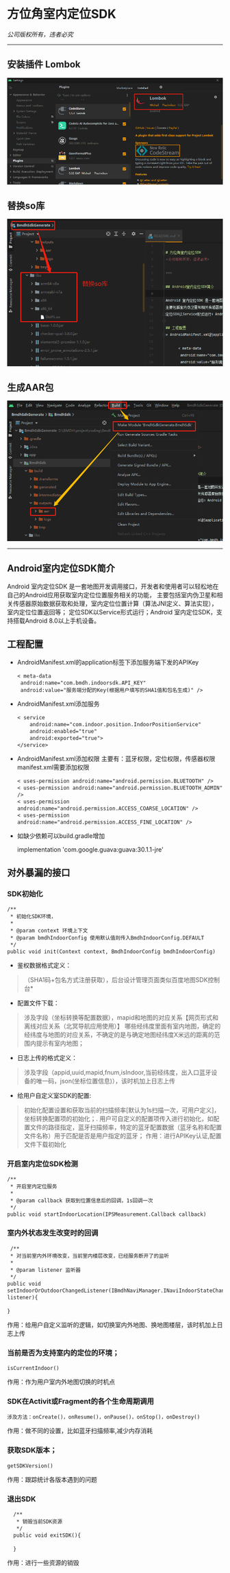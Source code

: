 
# 方位角室内定位SDK
*公司版权所有，违者必究*

***
## 安装插件 Lombok
![img_2.png](img_2.png)
## 替换so库
![img.png](img.png)
## 生成AAR包
![img_1.png](img_1.png)
***
## Android室内定位SDK简介

Android 室内定位SDK 是一套地图开发调用接口，开发者和使用者可以轻松地在自己的Android应用获取室内定位位置服务相关的功能，
主要包括室内伪卫星和相关传感器原始数据获取和处理，室内定位位置计算（算法JNI定义、算法实现），室内定位位置返回等；
定位SDK以Service形式运行；Android 室内定位SDK，支持搭载Android 8.0以上手机设备。
  
## 工程配置
* AndroidManifest.xml的application标签下添加服务端下发的APIKey

      < meta-data
       android:name="com.bmdh.indoorsdk.API_KEY"
       android:value="服务端分配的Key(根据用户填写的SHA1值和包名生成)" />
       
* AndroidManifest.xml添加服务

      < service
          android:name="com.indoor.position.IndoorPositionService"
          android:enabled="true"
          android:exported="true">
      </service>
    
* AndroidManifest.xml添加权限
主要有：蓝牙权限，定位权限，传感器权限
manifest.xml需要添加权限

      < uses-permission android:name="android.permission.BLUETOOTH" />
      < uses-permission android:name="android.permission.BLUETOOTH_ADMIN" />
      < uses-permission android:name="android.permission.ACCESS_COARSE_LOCATION" />
      < uses-permission android:name="android.permission.ACCESS_FINE_LOCATION" />

* 如缺少依赖可以build.gradle增加

    implementation 'com.google.guava:guava:30.1.1-jre'

## 对外暴漏的接口
### SDK初始化
    /**
     * 初始化SDK环境，
     *
     * @param context 环境上下文
     * @param bmdhIndoorConfig 使用默认值则传入BmdhIndoorConfig.DEFAULT
     */
    public void init(Context context, BmdhIndoorConfig bmdhIndoorConfig)

* 鉴权数据格式定义：
>（SHA1码+包名方式注册获取），后台设计管理页面类似百度地图SDK控制台*

*  配置文件下载：
>涉及字段（坐标转换等配置数据），mapid和地图的对应关系【网页形式和离线对应关系（北冥导航应用使用）】
哪些经纬度里面有室内地图，确定的经纬度与地图的对应关系，不确定的是与确定地图经纬度X米远的距离的范围内提示有室内地图；

*  日志上传的格式定义：
>涉及字段（appid,uuid,mapid,fnum,isIndoor,当前经纬度，出入口蓝牙设备的唯一码，json(坐标位置信息)），该时机加上日志上传

* 给用户自定义室SDK的配置:
> 初始化配置设置和获取当前的扫描频率[默认为1s扫描一次，可用户定义]，坐标转换配置项的初始化；.
用户可自定义的配置项传入进行初始化，如配置文件的路径指定，蓝牙扫描频率，特定的蓝牙配置数据（蓝牙名称和配置文件名称）用于匹配是否是用户指定的蓝牙；
作用：进行APIKey认证,配置文件下载初始化

### 开启室内定位SDK检测
    /**
     * 开启室内定位服务
     *
     * @param callback 获取到位置信息后的回调，1s回调一次
     */
    public void startIndoorLocation(IPSMeasurement.Callback callback)

### 室内外状态发生改变时的回调
     /**
     * 对当前室内外环境改变，当前室内楼层改变，已经服务断开了的监听
     *
     * @param listener 监听器
     */
    public void setIndoorOrOutdoorChangedListener(IBmdhNaviManager.INaviIndoorStateChangeListener listener){

    }

作用：给用户自定义监听的逻辑，如切换室内外地图、换地图楼层，该时机加上日志上传

### 当前是否为支持室内的定位的环境；
    isCurrentIndoor()
  作用：作为用户室内外地图切换的时机点

### SDK在Activit或Fragment的各个生命周期调用
    涉及方法：onCreate()，onResume()，onPause()，onStop()，onDestroy()
  作用：做不同的设置，比如蓝牙扫描频率,减少内存消耗
    
### 获取SDK版本；
    getSDKVersion()
  作用：跟踪统计各版本遇到的问题

### 退出SDK
      /**
       * 销毁当前SDK资源
       */
      public void exitSDK(){

      }

作用：进行一些资源的销毁



